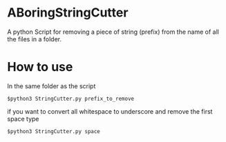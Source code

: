 # ABoringStringCutter
A python Script for removing a piece of string (prefix)  from the name of all the files in a folder.

# How to use

In the same folder as the script

    $python3 StringCutter.py prefix_to_remove

if you want to convert all whitespace to underscore and remove the first space type

    $python3 StringCutter.py space
